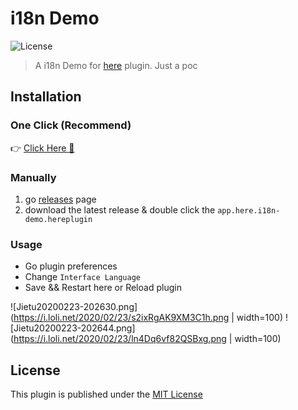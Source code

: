 # i18n Demo
![License](https://img.shields.io/badge/license-MIT-blue.svg)

> A i18n Demo for [here](https://here.app/) plugin. Just a poc

## Installation

### One Click  (Recommend)

👉 <a href="https://jump.here.app/?installPlugin?title=i18n&url=https://github.com/FriendsOfHere/i18n-demo/releases/latest/download/app.here.i18n-demo.hereplugin">Click Here 🔌</a>

### Manually
1. go [releases](https://github.com/FriendsOfHere/i18n-demo/releases/latest/) page
2. download the latest release & double click the `app.here.i18n-demo.hereplugin`

### Usage
- Go plugin preferences
- Change `Interface Language`
- Save && Restart here or Reload plugin

![Jietu20200223-202630.png](https://i.loli.net/2020/02/23/s2ixRgAK9XM3C1h.png | width=100)
![Jietu20200223-202644.png](https://i.loli.net/2020/02/23/ln4Dq6vf82QSBxg.png | width=100)

## License
This plugin is published under the [MIT License](./LICENSE.md)



